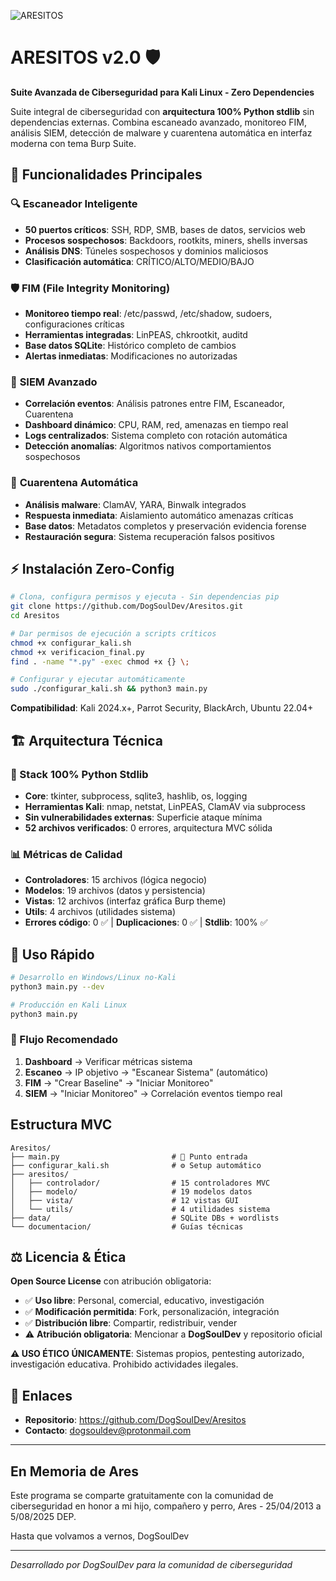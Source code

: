 ![ARESITOS](aresitos/recursos/Aresitos.ico)

# ARESITOS v2.0 🛡️
**Suite Avanzada de Ciberseguridad para Kali Linux - Zero Dependencies**

Suite integral de ciberseguridad con **arquitectura 100% Python stdlib** sin dependencias externas. Combina escaneado avanzado, monitoreo FIM, análisis SIEM, detección de malware y cuarentena automática en interfaz moderna con tema Burp Suite.

## 🚀 **Funcionalidades Principales**

### 🔍 **Escaneador Inteligente**
- **50 puertos críticos**: SSH, RDP, SMB, bases de datos, servicios web
- **Procesos sospechosos**: Backdoors, rootkits, miners, shells inversas
- **Análisis DNS**: Túneles sospechosos y dominios maliciosos
- **Clasificación automática**: CRÍTICO/ALTO/MEDIO/BAJO

### 🛡️ **FIM (File Integrity Monitoring)**
- **Monitoreo tiempo real**: /etc/passwd, /etc/shadow, sudoers, configuraciones críticas
- **Herramientas integradas**: LinPEAS, chkrootkit, auditd
- **Base datos SQLite**: Histórico completo de cambios
- **Alertas inmediatas**: Modificaciones no autorizadas

### 🔐 **SIEM Avanzado**
- **Correlación eventos**: Análisis patrones entre FIM, Escaneador, Cuarentena
- **Dashboard dinámico**: CPU, RAM, red, amenazas en tiempo real
- **Logs centralizados**: Sistema completo con rotación automática
- **Detección anomalías**: Algoritmos nativos comportamientos sospechosos

### 🦠 **Cuarentena Automática**
- **Análisis malware**: ClamAV, YARA, Binwalk integrados
- **Respuesta inmediata**: Aislamiento automático amenazas críticas
- **Base datos**: Metadatos completos y preservación evidencia forense
- **Restauración segura**: Sistema recuperación falsos positivos

## ⚡ **Instalación Zero-Config**

```bash
# Clona, configura permisos y ejecuta - Sin dependencias pip
git clone https://github.com/DogSoulDev/Aresitos.git
cd Aresitos

# Dar permisos de ejecución a scripts críticos
chmod +x configurar_kali.sh
chmod +x verificacion_final.py
find . -name "*.py" -exec chmod +x {} \;

# Configurar y ejecutar automáticamente
sudo ./configurar_kali.sh && python3 main.py
```

**Compatibilidad**: Kali 2024.x+, Parrot Security, BlackArch, Ubuntu 22.04+

## 🏗️ **Arquitectura Técnica**

### **🎯 Stack 100% Python Stdlib**
- **Core**: tkinter, subprocess, sqlite3, hashlib, os, logging
- **Herramientas Kali**: nmap, netstat, LinPEAS, ClamAV via subprocess
- **Sin vulnerabilidades externas**: Superficie ataque mínima
- **52 archivos verificados**: 0 errores, arquitectura MVC sólida

### **📊 Métricas de Calidad**
- **Controladores**: 15 archivos (lógica negocio)
- **Modelos**: 19 archivos (datos y persistencia) 
- **Vistas**: 12 archivos (interfaz gráfica Burp theme)
- **Utils**: 4 archivos (utilidades sistema)
- **Errores código**: 0 ✅ | **Duplicaciones**: 0 ✅ | **Stdlib**: 100% ✅

## 📖 **Uso Rápido**

```bash
# Desarrollo en Windows/Linux no-Kali
python3 main.py --dev

# Producción en Kali Linux
python3 main.py
```

### **🎯 Flujo Recomendado**
1. **Dashboard** → Verificar métricas sistema
2. **Escaneo** → IP objetivo → "Escanear Sistema" (automático)
3. **FIM** → "Crear Baseline" → "Iniciar Monitoreo"
4. **SIEM** → "Iniciar Monitoreo" → Correlación eventos tiempo real

##  **Estructura MVC**

```
Aresitos/
├── main.py                         # 🚀 Punto entrada
├── configurar_kali.sh              # ⚙️ Setup automático
├── aresitos/
│   ├── controlador/                # 15 controladores MVC
│   ├── modelo/                     # 19 modelos datos
│   ├── vista/                      # 12 vistas GUI
│   └── utils/                      # 4 utilidades sistema
├── data/                           # SQLite DBs + wordlists
└── documentacion/                  # Guías técnicas
```

## ⚖️ **Licencia & Ética**

**Open Source License** con atribución obligatoria:
- ✅ **Uso libre**: Personal, comercial, educativo, investigación
- ✅ **Modificación permitida**: Fork, personalización, integración  
- ✅ **Distribución libre**: Compartir, redistribuir, vender
- ⚠️ **Atribución obligatoria**: Mencionar a **DogSoulDev** y repositorio oficial

**⚠️ USO ÉTICO ÚNICAMENTE**: Sistemas propios, pentesting autorizado, investigación educativa. Prohibido actividades ilegales.

## 🔗 **Enlaces**
- **Repositorio**: https://github.com/DogSoulDev/Aresitos
- **Contacto**: dogsouldev@protonmail.com

---

## En Memoria de Ares

Este programa se comparte gratuitamente con la comunidad de ciberseguridad en honor a mi hijo, compañero y perro, Ares - 25/04/2013 a 5/08/2025 DEP.

Hasta que volvamos a vernos, DogSoulDev

---

*Desarrollado por DogSoulDev para la comunidad de ciberseguridad*